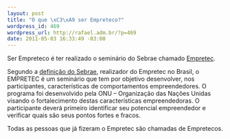 ```yaml
--- 
layout: post
title: "O que \xC3\xA9 ser Empreteco?"
wordpress_id: 469
wordpress_url: http://rafael.adm.br/?p=469
date: 2011-05-03 16:33:49 -03:00
---
```

Ser Empreteco é ter realizado o seminário do Sebrae chamado <a href="http://empretec.sebrae.com.br/">Empretec</a>.

Segundo a <a href="http://www.pa.sebrae.com.br/sessoes/educacao/empretec/default.asp">definição do Sebrae</a>, realizador do Empretec no Brasil, o EMPRETEC é um seminário que tem por objetivo desenvolver, nos participantes, características de comportamentos empreendedores. O programa foi desenvolvido pela ONU – Organização das Nações Unidas visando o fortalecimento destas características empreendedoras. O participante deverá primeiro identificar seu potencial empreendedor e verificar quais são seus pontos fortes e fracos.

Todas as pessoas que já fizeram o Empretec são chamadas de Empretecos.
